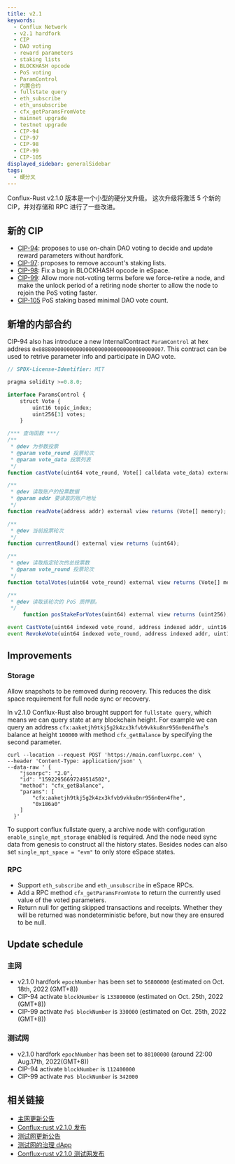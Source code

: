 ```yaml
---
title: v2.1
keywords:
  - Conflux Network
  - v2.1 hardfork
  - CIP
  - DAO voting
  - reward parameters
  - staking lists
  - BLOCKHASH opcode
  - PoS voting
  - ParamControl
  - 内置合约
  - fullstate query
  - eth_subscribe
  - eth_unsubscribe
  - cfx_getParamsFromVote
  - mainnet upgrade
  - testnet upgrade
  - CIP-94
  - CIP-97
  - CIP-98
  - CIP-99
  - CIP-105
displayed_sidebar: generalSidebar
tags:
  - 硬分叉
---
```


Conflux-Rust v2.1.0 版本是一个小型的硬分叉升级。 这次升级将激活 5 个新的 CIP，并对存储和 RPC 进行了一些改进。

## 新的 CIP

* [CIP-94](https://github.com/Conflux-Chain/CIPs/blob/master/CIPs/cip-94.md): proposes to use on-chain DAO voting to decide and update reward parameters without hardfork.
* [CIP-97](https://github.com/Conflux-Chain/CIPs/blob/master/CIPs/cip-97.md): proposes to remove account's staking lists.
* [CIP-98](https://github.com/Conflux-Chain/CIPs/blob/master/CIPs/cip-98.md): Fix a bug in BLOCKHASH opcode in eSpace.
* [CIP-99](https://github.com/Conflux-Chain/CIPs/blob/master/CIPs/cip-99.md): Allow more not-voting terms before we force-retire a node, and make the unlock period of a retiring node shorter to allow the node to rejoin the PoS voting faster.
* [CIP-105](https://github.com/Conflux-Chain/CIPs/blob/master/CIPs/cip-105.md) PoS staking based minimal DAO vote count.

## 新增的内部合约

CIP-94 also has introduce a new InternalContract `ParamControl` at hex address `0x0888000000000000000000000000000000000007`. This contract can be used to retrive parameter info and participate in DAO vote.

```js
// SPDX-License-Identifier: MIT

pragma solidity >=0.8.0;

interface ParamsControl {
    struct Vote {
        uint16 topic_index;
        uint256[3] votes;
    }

/*** 查询函数 ***/
/**
 * @dev 为参数投票
 * @param vote_round 投票轮次
 * @param vote_data 投票列表
 */
function castVote(uint64 vote_round, Vote[] calldata vote_data) external;

/**
 * @dev 读取账户的投票数据
 * @param addr 要读取的账户地址
 */
function readVote(address addr) external view returns (Vote[] memory);

/**
 * @dev 当前投票轮次
 */
function currentRound() external view returns (uint64);

/**
 * @dev 读取指定轮次的总投票数
 * @param vote_round 投票轮次
 */
function totalVotes(uint64 vote_round) external view returns (Vote[] memory);

/**
 * @dev 读取该轮次的 PoS 质押额。
 */
     function posStakeForVotes(uint64) external view returns (uint256);

event CastVote(uint64 indexed vote_round, address indexed addr, uint16 indexed topic_index, uint256[3] votes);
event RevokeVote(uint64 indexed vote_round, address indexed addr, uint16 indexed topic_index, uint256[3] votes);
```

## Improvements

### Storage

Allow snapshots to be removed during recovery. This reduces the disk space requirement for full node sync or recovery.

In v2.1.0 Conflux-Rust also brought support for `fullstate query`, which means we can query state at any blockchain height. For example we can query an address `cfx:aaketjh9tkj5g2k4zx3kfvb9vkku8nr956n0en4fhe`'s balance at height `100000` with method `cfx_getBalance` by specifying the second parameter.

```shell
curl --location --request POST 'https://main.confluxrpc.com' \
--header 'Content-Type: application/json' \
--data-raw ' {
    "jsonrpc": "2.0",
    "id": "15922956697249514502",
    "method": "cfx_getBalance",
    "params": [
        "cfx:aaketjh9tkj5g2k4zx3kfvb9vkku8nr956n0en4fhe",
        "0x186a0"
    ]
  }'
```

To support conflux fullstate query, a archive node with configuration `enable_single_mpt_storage` enabled is required. And the node need sync data from genesis to construct all the history states. Besides nodes can also set `single_mpt_space = "evm"` to only store eSpace states.

### RPC

* Support `eth_subscribe` and `eth_unsubscribe` in eSpace RPCs.
* Add a RPC method `cfx_getParamsFromVote` to return the currently used value of the voted parameters.
* Return null for getting skipped transactions and receipts. Whether they will be returned was nondeterministic before, but now they are ensured to be null.

## Update schedule

### 主网

* v2.1.0 hardfork `epochNumber` has been set to `56800000` (estimated on Oct. 18th, 2022 (GMT+8))
* CIP-94 activate `blockNumber` is `133800000` (estimated on Oct. 25th, 2022 (GMT+8))
* CIP-99 activate `PoS blockNumber` is `330000` (estimated on Oct. 25th, 2022 (GMT+8))

### 测试网

* v2.1.0 hardfork `epochNumber` has been set to `88100000` (around 22:00 Aug.17th, 2022(GMT+8))
* CIP-94 activate `blockNumber` is `112400000`
* CIP-99 activate `PoS blockNumber` is `342000`

## 相关链接

* [主网更新公告](https://forum.conflux.fun/t/conflux-v2-1-0-network-hardfork-upgrade-announcement/16571)
* [Conflux-rust v2.1.0 发布](https://github.com/Conflux-Chain/conflux-rust/releases/tag/v2.1.0)
* [测试网更新公告](https://forum.conflux.fun/t/conflux-v2-1-0-testnet-testnet-upgrade-announcement/16075)
* [测试网的治理 dApp](https://test.confluxhub.io/governance/dashboard)
* [Conflux-rust v2.1.0 测试网发布](https://github.com/Conflux-Chain/conflux-rust/releases/tag/v2.1.0-testnet)
